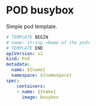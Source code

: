 # POD busybox

Simple pod template.

```yaml
# TEMPLATE BEGIN
# name: string <Name of the pod>
# TEMPLATE END
apiVersion: v1
kind: Pod
metadata:
  name: ${name}
  namespace: ${namespace}
spec:
    containers:
    - name: ${name}
      image: busybox
```
